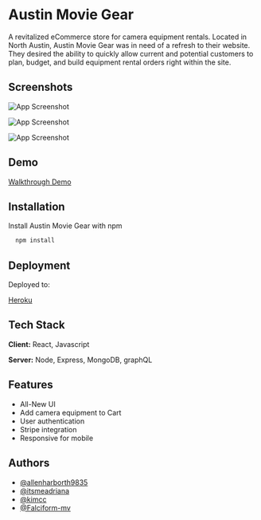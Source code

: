 
# Austin Movie Gear

A revitalized eCommerce store for camera equipment rentals. Located in North Austin, Austin Movie Gear was in need of a refresh to their website. They desired the ability to quickly allow current and potential customers to plan, budget, and build equipment rental orders right within the site. 
## Screenshots

![App Screenshot](https://user-images.githubusercontent.com/85845397/144144580-5bbd827e-2da1-4a13-b26e-4bfd9e7492ad.png)

![App Screenshot](https://user-images.githubusercontent.com/85845397/144144623-1e1e3ee1-3eed-41f4-b009-bc61ee1d6232.png)

![App Screenshot](https://user-images.githubusercontent.com/85845397/144144650-a4cb049f-db91-4564-96b6-410062500f09.png)


  
## Demo

[Walkthrough Demo](https://watch.screencastify.com/v/9TCmbGeUJ8AUz9MEHxoj)

  
## Installation

Install Austin Movie Gear with npm

```bash
  npm install
```
    
## Deployment

Deployed to:

[Heroku](https://www.w3.org/Provider/Style/dummy.html)

  
## Tech Stack

**Client:** React, Javascript

**Server:** Node, Express, MongoDB, graphQL

  
## Features

- All-New UI
- Add camera equipment to Cart 
- User authentication
- Stripe integration
- Responsive for mobile

  
## Authors

- [@allenharborth9835](https://github.com/allenharborth9835)
- [@itsmeadriana](https://github.com/itsmeadriana)
- [@kimcc](https://github.com/kimcc)
- [@Falciform-mv](https://github.com/Falciform-mv)


  